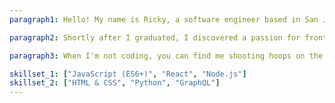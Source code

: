 ```yaml
---
paragraph1: Hello! My name is Ricky, a software engineer based in San Jose, CA. I graduated from the University of California, Irvine with a bachelor's degree in Computer Science in the year 2020.

paragraph2: Shortly after I graduated, I discovered a passion for front-end development. I enjoy synthesizing visual aspects with logic to develop applications that produce enjoyable and functional experiences for people.

paragraph3: When I'm not coding, you can find me shooting hoops on the basketball court or making music in my room!

skillset_1: ["JavaScript (ES6+)", "React", "Node.js"]
skillset_2: ["HTML & CSS", "Python", "GraphQL"]
---
```

